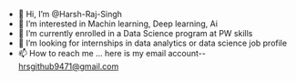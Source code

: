 - 👋 Hi, I’m @Harsh-Raj-Singh
- 👀 I’m interested in Machin learning, Deep learning, Ai
- 🌱 I’m currently enrolled in a Data Science program at PW skills
- 💞️ I’m looking for internships in data analytics or data science job profile
- 📫 How to reach me ... here is my email account-- hrsgithub9471@gmail.com

<!---
S-hadowC-oder/S-hadowC-oder is a ✨ special ✨ repository because its `README.md` (this file) appears on your GitHub profile.
You can click the Preview link to take a look at your changes.
--->
